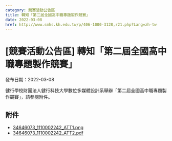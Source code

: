 ```yaml
---
category: 競賽活動公告區
title: 轉知「第二屆全國高中職專題製作競賽」
date: 2022-03-08
href: http://www.smhs.kh.edu.tw/p/406-1000-3128,r21.php?Lang=zh-tw
---
```


# [競賽活動公告區] 轉知「第二屆全國高中職專題製作競賽」

發布日期：2022-03-08

健行學校財團法人健行科技大學數位多媒體設計系舉辦「第二屆全國高中職專題製作競賽」，請參閱附件。

## 附件

- [34646073_1110002242_ATT1.png](https://www.smhs.kh.edu.tw/var/file/0/1000/attach/24/pta_2896_4351492_28743.png)
- [34646073_1110002242_ATT2.pdf](https://www.smhs.kh.edu.tw/var/file/0/1000/attach/24/pta_2897_4914549_28743.pdf)
